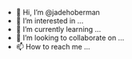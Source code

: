 - 👋 Hi, I’m @jadehoberman
- 👀 I’m interested in ...
- 🌱 I’m currently learning ...
- 💞️ I’m looking to collaborate on ...
- 📫 How to reach me ...

<!---
jadehoberman/jadehoberman is a ✨ special ✨ repository because its `README.md` (this file) appears on your GitHub profile.
You can click the Preview link to take a look at your changes.
--->
